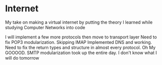 # Internet
My take on making a virtual internet by putting the theory I learned while studying Computer Networks into code

I will implement a few more protocols then move to transport layer
Need to fix POP3 modularization. Skipping IMAP
Implemented DNS and working. Need to fix the return types and structure in almost every protocol.
Oh My GOOOOD. SMTP modularization took up the entire day. I don't know what I will do tomorrow